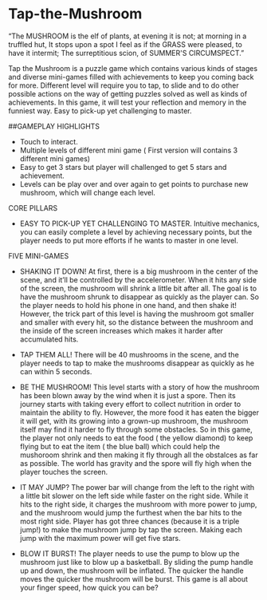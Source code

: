 Tap-the-Mushroom
================

“The MUSHROOM is the elf of plants, at evening it is not; at morning in a truffled hut, It stops upon a spot I feel as if the GRASS were pleased, to have it intermit; The surreptitious scion, of SUMMER'S CIRCUMSPECT.”

Tap the Mushroom is a puzzle game which contains various kinds of stages and diverse mini-games filled with achievements to keep you coming back for more. Different level will require you to tap, to slide and to do other possible actions on the way of getting puzzles solved as well as kinds of achievements. In this game, it will test your reflection and memory in the funniest way. Easy to pick-up yet challenging to master.

##GAMEPLAY HIGHLIGHTS
- Touch to interact.
- Multiple levels of different mini game ( First version will contains 3 different mini games)
- Easy to get 3 stars but player will challenged to get 5 stars and achievement.
- Levels can be play over and over again to get points to purchase new mushroom, which will change each level.

CORE PILLARS
- EASY TO PICK-UP YET CHALLENGING TO MASTER.
Intuitive mechanics, you can easily complete a level by achieving necessary points, but the player needs to put more efforts if he wants to master in one level.

FIVE MINI-GAMES
- SHAKING IT DOWN!
At first, there is a big mushroom in the center of the scene, and it’ll be controlled by the accelerometer.
When it hits any side of the screen, the mushroom will shrink a little bit after all.
The goal is to have the mushroom shrunk to disappear as quickly as the player can. So the player needs to hold his phone in one hand, and then shake it! However, the trick part of this level is having the mushroom got smaller and smaller with every hit, so the distance between the mushroom and the inside of the screen increases which makes it harder after accumulated hits.

- TAP THEM ALL!
There will be 40 mushrooms in the scene, and the player needs to tap to make the mushrooms disappear as quickly as he can within 5 seconds.

- BE THE MUSHROOM!
This level starts with a story of how the mushroom has been blown away by the wind when it is just a spore. Then its journey starts with taking every effort to collect nutrition in order to maintain the ability to fly. However, the more food it has eaten the bigger it will get, with its growing into a grown-up mushroom, the mushroom itself may find it harder to fly through some obstacles.
So in this game, the player not only needs to eat the food ( the yellow diamond) to keep flying but to eat the item ( the blue ball) which could help the mushoroom shrink and then making it fly through all the obstalces as far as possible. The world has gravity and the spore will fly high when the player touches the screen.

- IT MAY JUMP?
The power bar will change from the left to the right with a little bit slower on the left side while faster on the right side. While it hits to the right side, it charges the mushroom with more power to jump, and the mushroom would jump the furthest when the bar hits to the most right side.
Player has got three chances (because it is a triple jump!) to make the mushroom jump by tap the screen. Making each jump with the maximum power will get five stars.

- BLOW IT BURST!
The player needs to use the pump to blow up the mushroom just like to blow up a basketball.
By sliding the pump handle up and down, the mushroom will be inflated. The quicker the handle moves the quicker the mushroom will be burst.
This game is all about your finger speed, how quick you can be?
